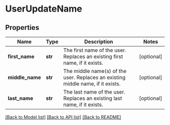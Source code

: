 # UserUpdateName

## Properties
Name | Type | Description | Notes
------------ | ------------- | ------------- | -------------
**first_name** | **str** | The first name of the user. Replaces an existing first name, if it exists. | [optional] 
**middle_name** | **str** | The middle name(s) of the user. Replaces an existing middle name, if it exists. | [optional] 
**last_name** | **str** | The last name of the user. Replaces an existing last name, if it exists. | [optional] 

[[Back to Model list]](../README.md#documentation-for-models) [[Back to API list]](../README.md#documentation-for-api-endpoints) [[Back to README]](../README.md)

